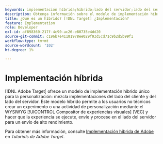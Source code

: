 ```yaml
---
keywords: implementación híbrida;híbrido;lado del servidor;lado del servidor;lado del servidor;lado del cliente;lado del cliente;implementación híbrida
description: Obtenga información sobre el modelo de implementación híbrido único de Adobe Target para la personalización y la mezcla de implementaciones del lado del cliente y del lado del servidor.
title: ¿Qué es un híbrido? [!DNL Target] ¿Implementación?
feature: Implementation
role: Developer
exl-id: af898360-217f-4c90-ac26-e80735e4dd20
source-git-commit: c196b7e41101978ee029f93d5cd71c9b2d5b99f1
workflow-type: tm+mt
source-wordcount: '102'
ht-degree: 1%

---
```


# Implementación híbrida

[!DNL Adobe Target] ofrece un modelo de implementación híbrido único para la personalización: mezcla implementaciones del lado del cliente y del lado del servidor. Este modelo híbrido permite a los usuarios no técnicos crear un experimento o una actividad de personalización mediante el WYSIWYG [!UICONTROL Compositor de experiencias visuales] (VEC) y hacer que la experiencia se ejecute, envíe y procese en el lado del servidor para un envío de alto rendimiento.

Para obtener más información, consulte [Implementación híbrida de Adobe](https://experienceleague.adobe.com/docs/target-learn/tutorials/implementation/hybrid-deployment.html) en *Tutorials de Adobe Target*.
